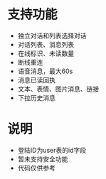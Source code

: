 # 支持功能
* 独立对话和列表选择对话
* 对话列表、消息列表
* 在线标识、未读数量
* 断线重连
* 语音消息，最大60s
* 消息已读回执
* 文本、表情、图片消息、链接
* 下拉历史消息

# 说明
* 登陆ID为user表的id字段
* 暂未支持安全功能
* 代码仅供参考